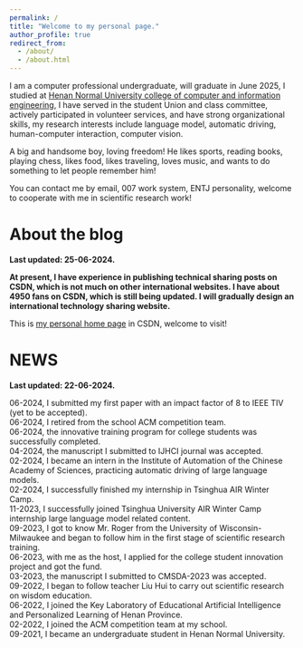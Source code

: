 ```yaml
---
permalink: /
title: "Welcome to my personal page."
author_profile: true
redirect_from: 
  - /about/
  - /about.html
---
```


I am a computer professional undergraduate, will graduate in June 2025, I studied at [Henan Normal University college of computer and information engineering](https://www.htu.edu.cn/cs/main.htm), I have served in the student Union and class committee, actively participated in volunteer services, and have strong organizational skills, my research interests include language model, automatic driving, human-computer interaction, computer vision.

A big and handsome boy, loving freedom! He likes sports, reading books, playing chess, likes food, likes traveling, loves music, and wants to do something to let people remember him!

You can contact me by email, 007 work system, ENTJ personality, welcome to cooperate with me in scientific research work!

# About the blog

**Last updated: 25-06-2024.**

**At present, I have experience in publishing technical sharing posts on CSDN, which is not much on other international websites. I have about 4950 fans on CSDN, which is still being updated. I will gradually design an international technology sharing website.**

This is [my personal home page](https://blog.csdn.net/weixin_62075168?spm=1010.2135.3001.5343) in CSDN, welcome to visit!



# NEWS

**Last updated: 22-06-2024.**



06-2024, I submitted my first paper with an impact factor of 8 to IEEE TIV (yet to be accepted).\
06-2024, I retired from the school ACM competition team.\
06-2024, the innovative training program for college students was successfully completed.\
04-2024, the manuscript I submitted to IJHCI journal was accepted.\
02-2024, I became an intern in the Institute of Automation of the Chinese Academy of Sciences, practicing automatic driving of large language models.\
02-2024, I successfully finished my internship in Tsinghua AIR Winter Camp.\
11-2023, I successfully joined Tsinghua University AIR Winter Camp internship large language model related content.\
09-2023, I got to know Mr. Roger from the University of Wisconsin-Milwaukee and began to follow him in the first stage of scientific research training.\
06-2023, with me as the host, I applied for the college student innovation project and got the fund.\
03-2023, the manuscript I submitted to CMSDA-2023 was accepted.\
09-2022, I began to follow teacher Liu Hui to carry out scientific research on wisdom education.\
06-2022, I joined the Key Laboratory of Educational Artificial Intelligence and Personalized Learning of Henan Province.\
02-2022, I joined the ACM competition team at my school.\
09-2021, I became an undergraduate student in Henan Normal University.
